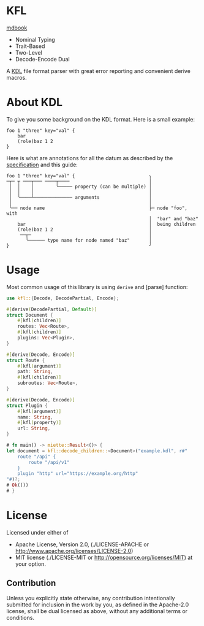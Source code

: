 # KFL

[mdbook](https://synthet-ic.github.io/kfl/)

- Nominal Typing
- Trait-Based
- Two-Level
- Decode-Encode Dual

A [KDL](https://kdl.dev) file format parser with great error reporting and convenient derive macros.

# About KDL

To give you some background on the KDL format. Here is a small example:

```kdl
foo 1 "three" key="val" {
    bar
    (role)baz 1 2
}
```

Here is what are annotations for all the datum as described by the [specification] and this guide:

```text
foo 1 "three" key="val" {                           ╮
─┬─ ┬ ───┬─── ────┬────                             │
 │  │    │        ╰───── property (can be multiple) │
 │  │    │                                          │
 │  ╰────┴────────────── arguments                  │
 │                                                  │
 ╰── node name                                      ├─ node "foo", with
                                                    │  "bar" and "baz"
    bar                                             │  being children
    (role)baz 1 2                                   │
     ──┬─                                           │
       ╰────── type name for node named "baz"       │
}                                                   ╯
```

# Usage

Most common usage of this library is using `derive` and [parse] function:

```rust
use kfl::{Decode, DecodePartial, Encode};

#[derive(DecodePartial, Default)]
struct Document {
    #[kfl(children)]
    routes: Vec<Route>,
    #[kfl(children)]
    plugins: Vec<Plugin>,
}

#[derive(Decode, Encode)]
struct Route {
    #[kfl(argument)]
    path: String,
    #[kfl(children)]
    subroutes: Vec<Route>,
}

#[derive(Decode, Encode)]
struct Plugin {
    #[kfl(argument)]
    name: String,
    #[kfl(property)]
    url: String,
}

# fn main() -> miette::Result<()> {
let document = kfl::decode_children::<Document>("example.kdl", r#"
    route "/api" {
        route "/api/v1"
    }
    plugin "http" url="https://example.org/http"
"#)?;
# Ok(())
# }
```

License
=======

Licensed under either of

* Apache License, Version 2.0,
  (./LICENSE-APACHE or <http://www.apache.org/licenses/LICENSE-2.0>)
* MIT license (./LICENSE-MIT or <http://opensource.org/licenses/MIT>)
  at your option.

Contribution
------------

Unless you explicitly state otherwise, any contribution intentionally submitted for inclusion in the work by you, as defined in the Apache-2.0 license, shall be dual licensed as above, without any additional terms or conditions.


[specification]: https://github.com/kdl-org/kdl/blob/main/SPEC.md
[miette]: https://docs.rs/miette/
[miette guide]: https://docs.rs/miette/latest/miette/#-handler-options
